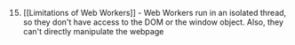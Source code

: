 15. [[Limitations of Web Workers]] - Web Workers run in an isolated thread, so they don't have access to the DOM or the window object. Also, they can't directly manipulate the webpage